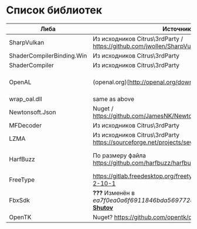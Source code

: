 # Cписок библиотек

| Либа                      | Источник                                                     | Версия                          |
| ------------------------- | ------------------------------------------------------------ | ------------------------------- |
| SharpVulkan               | Из исходников Citrus\3rdParty / https://github.com/jwollen/SharpVulkan                                | **???**                         |
| ShaderCompilerBinding.Win | Из исходников Citrus\3rdParty                                | **???**                         |
| ShaderCompiler            | Из исходников Citrus\3rdParty                                | **???**                         |
| OpenAL                    | (openal.org)[http://openal.org/downloads/]                   | (6.14.357.24)? по размеру файла |
| wrap_oal.dll              | same as above                                                | 2.2.0.5                         |
| Newtonsoft.Json           | Nuget / https://github.com/JamesNK/Newtonsoft.Json/tree/8.0.3 ? | 8.0.3                           |
| MFDecoder                 | Из исходников Citrus\3rdParty                                | **???**                 |
| LZMA                      | Из исходников Citrus\3rdParty https://sourceforge.net/projects/sevenzip/                               | **???**                         |
| HarfBuzz                  | По размеру файла https://github.com/harfbuzz/harfbuzz/releases/tag/2.5.3 ? | (2.5.3)? по размеру файла       |
| FreeType                  | https://gitlab.freedesktop.org/freetype/freetype/-/tree/VER-2-10-1 | FreeType 2.10.1                 |
| FbxSdk                    | **???** Изменён в *ea7f0ea0a6f6911846bda569772879a1219019cb* **[Roman Shutov](https://gitlab.game-forest.com:8888/rshutov)** | **???**                         |
| OpenTK                    | Nuget? https://github.com/opentk/opentk/tree/1.1-2                                                      | 1.1.2                           |

